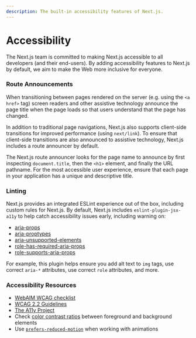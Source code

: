 ```yaml
---
description: The built-in accessibility features of Next.js.
---
```


# Accessibility

The Next.js team is committed to making Next.js accessible to all developers (and their end-users). By adding accessibility features to Next.js by default, we aim to make the Web more inclusive for everyone.

### Route Announcements

When transitioning between pages rendered on the server (e.g. using the `<a href>` tag) screen readers and other assistive technology announce the page title when the page loads so that users understand that the page has changed.

In addition to traditional page navigations, Next.js also supports client-side transitions for improved performance (using `next/link`). To ensure that client-side transitions are also announced to assistive technology, Next.js includes a route announcer by default.

The Next.js route announcer looks for the page name to announce by first inspecting `document.title`, then the `<h1>` element, and finally the URL pathname. For the most accessible user experience, ensure that each page in your application has a unique and descriptive title.

### Linting

Next.js provides an integrated ESLint experience out of the box, including custom rules for Next.js. By default, Next.js includes `eslint-plugin-jsx-a11y` to help catch accessibility issues early, including warning on:

* [aria-props](https://github.com/jsx-eslint/eslint-plugin-jsx-a11y/blob/HEAD/docs/rules/aria-props.md?rgh-link-date=2021-06-04T02%3A10%3A36Z)
* [aria-proptypes](https://github.com/jsx-eslint/eslint-plugin-jsx-a11y/blob/HEAD/docs/rules/aria-proptypes.md?rgh-link-date=2021-06-04T02%3A10%3A36Z)
* [aria-unsupported-elements](https://github.com/jsx-eslint/eslint-plugin-jsx-a11y/blob/HEAD/docs/rules/aria-unsupported-elements.md?rgh-link-date=2021-06-04T02%3A10%3A36Z)
* [role-has-required-aria-props](https://github.com/jsx-eslint/eslint-plugin-jsx-a11y/blob/HEAD/docs/rules/role-has-required-aria-props.md?rgh-link-date=2021-06-04T02%3A10%3A36Z)
* [role-supports-aria-props](https://github.com/jsx-eslint/eslint-plugin-jsx-a11y/blob/HEAD/docs/rules/role-supports-aria-props.md?rgh-link-date=2021-06-04T02%3A10%3A36Z)

For example, this plugin helps ensure you add alt text to `img` tags, use correct `aria-*` attributes, use correct `role` attributes, and more.

### Accessibility Resources

* [WebAIM WCAG checklist](https://webaim.org/standards/wcag/checklist)
* [WCAG 2.2 Guidelines](https://www.w3.org/TR/WCAG22/)
* [The A11y Project](https://www.a11yproject.com/)
* Check [color contrast ratios](https://developer.mozilla.org/docs/Web/Accessibility/Understanding_WCAG/Perceivable/Color_contrast) between foreground and background elements
* Use [`prefers-reduced-motion`](https://web.dev/prefers-reduced-motion/) when working with animations
